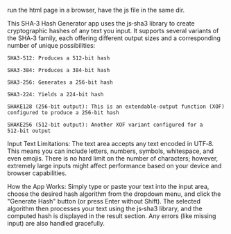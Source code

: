 run the html page in a browser, have the js file in the same dir. 




This SHA‑3 Hash Generator app uses the js‑sha3 library to create cryptographic hashes of any text you input. It supports several variants of the SHA‑3 family, each offering different output sizes and a corresponding number of unique possibilities:

    SHA3-512: Produces a 512‑bit hash
    
    SHA3-384: Produces a 384‑bit hash
    
    SHA3-256: Generates a 256‑bit hash
    
    SHA3-224: Yields a 224‑bit hash
    
    SHAKE128 (256‑bit output): This is an extendable‑output function (XOF) configured to produce a 256‑bit hash
    
    SHAKE256 (512‑bit output): Another XOF variant configured for a 512‑bit output

Input Text Limitations: The text area accepts any text encoded in UTF‑8. This means you can include letters, numbers, symbols, whitespace, and even emojis. There is no hard limit on the number of characters; however, extremely large inputs might affect performance based on your device and browser capabilities.

How the App Works: Simply type or paste your text into the input area, choose the desired hash algorithm from the dropdown menu, and click the "Generate Hash" button (or press Enter without Shift). The selected algorithm then processes your text using the js‑sha3 library, and the computed hash is displayed in the result section. Any errors (like missing input) are also handled gracefully.
